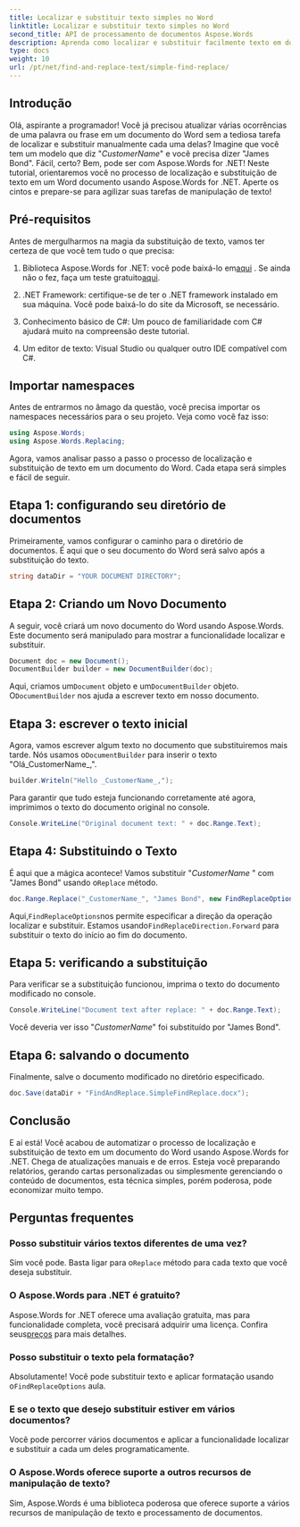```yaml
---
title: Localizar e substituir texto simples no Word
linktitle: Localizar e substituir texto simples no Word
second_title: API de processamento de documentos Aspose.Words
description: Aprenda como localizar e substituir facilmente texto em documentos do Word usando Aspose.Words for .NET. Guia passo a passo incluído.
type: docs
weight: 10
url: /pt/net/find-and-replace-text/simple-find-replace/
---
```

## Introdução

Olá, aspirante a programador! Você já precisou atualizar várias ocorrências de uma palavra ou frase em um documento do Word sem a tediosa tarefa de localizar e substituir manualmente cada uma delas? Imagine que você tem um modelo que diz "_CustomerName_" e você precisa dizer "James Bond". Fácil, certo? Bem, pode ser com Aspose.Words for .NET! Neste tutorial, orientaremos você no processo de localização e substituição de texto em um Word documento usando Aspose.Words for .NET. Aperte os cintos e prepare-se para agilizar suas tarefas de manipulação de texto!

## Pré-requisitos

Antes de mergulharmos na magia da substituição de texto, vamos ter certeza de que você tem tudo o que precisa:

1.  Biblioteca Aspose.Words for .NET: você pode baixá-lo em[aqui](https://releases.aspose.com/words/net/) . Se ainda não o fez, faça um teste gratuito[aqui](https://releases.aspose.com/).

2. .NET Framework: certifique-se de ter o .NET framework instalado em sua máquina. Você pode baixá-lo do site da Microsoft, se necessário.

3. Conhecimento básico de C#: Um pouco de familiaridade com C# ajudará muito na compreensão deste tutorial.

4. Um editor de texto: Visual Studio ou qualquer outro IDE compatível com C#.

## Importar namespaces

Antes de entrarmos no âmago da questão, você precisa importar os namespaces necessários para o seu projeto. Veja como você faz isso:

```csharp
using Aspose.Words;
using Aspose.Words.Replacing;
```

Agora, vamos analisar passo a passo o processo de localização e substituição de texto em um documento do Word. Cada etapa será simples e fácil de seguir.

## Etapa 1: configurando seu diretório de documentos

Primeiramente, vamos configurar o caminho para o diretório de documentos. É aqui que o seu documento do Word será salvo após a substituição do texto.

```csharp
string dataDir = "YOUR DOCUMENT DIRECTORY";
```

## Etapa 2: Criando um Novo Documento

A seguir, você criará um novo documento do Word usando Aspose.Words. Este documento será manipulado para mostrar a funcionalidade localizar e substituir.

```csharp
Document doc = new Document();
DocumentBuilder builder = new DocumentBuilder(doc);
```

 Aqui, criamos um`Document` objeto e um`DocumentBuilder` objeto. O`DocumentBuilder` nos ajuda a escrever texto em nosso documento.

## Etapa 3: escrever o texto inicial

 Agora, vamos escrever algum texto no documento que substituiremos mais tarde. Nós usamos o`DocumentBuilder` para inserir o texto "Olá_CustomerName_,".

```csharp
builder.Writeln("Hello _CustomerName_,");
```

Para garantir que tudo esteja funcionando corretamente até agora, imprimimos o texto do documento original no console.

```csharp
Console.WriteLine("Original document text: " + doc.Range.Text);
```

## Etapa 4: Substituindo o Texto

É aqui que a mágica acontece! Vamos substituir "_CustomerName_ " com "James Bond" usando o`Replace` método. 

```csharp
doc.Range.Replace("_CustomerName_", "James Bond", new FindReplaceOptions(FindReplaceDirection.Forward));
```

 Aqui,`FindReplaceOptions`nos permite especificar a direção da operação localizar e substituir. Estamos usando`FindReplaceDirection.Forward` para substituir o texto do início ao fim do documento.

## Etapa 5: verificando a substituição

Para verificar se a substituição funcionou, imprima o texto do documento modificado no console.

```csharp
Console.WriteLine("Document text after replace: " + doc.Range.Text);
```

Você deveria ver isso "_CustomerName_" foi substituído por "James Bond".

## Etapa 6: salvando o documento

Finalmente, salve o documento modificado no diretório especificado.

```csharp
doc.Save(dataDir + "FindAndReplace.SimpleFindReplace.docx");
```

## Conclusão

E aí está! Você acabou de automatizar o processo de localização e substituição de texto em um documento do Word usando Aspose.Words for .NET. Chega de atualizações manuais e de erros. Esteja você preparando relatórios, gerando cartas personalizadas ou simplesmente gerenciando o conteúdo de documentos, esta técnica simples, porém poderosa, pode economizar muito tempo.

## Perguntas frequentes

### Posso substituir vários textos diferentes de uma vez?
 Sim você pode. Basta ligar para o`Replace` método para cada texto que você deseja substituir.

### O Aspose.Words para .NET é gratuito?
Aspose.Words for .NET oferece uma avaliação gratuita, mas para funcionalidade completa, você precisará adquirir uma licença. Confira seus[preços](https://purchase.aspose.com/buy) para mais detalhes.

### Posso substituir o texto pela formatação?
 Absolutamente! Você pode substituir texto e aplicar formatação usando o`FindReplaceOptions` aula.

### E se o texto que desejo substituir estiver em vários documentos?
Você pode percorrer vários documentos e aplicar a funcionalidade localizar e substituir a cada um deles programaticamente.

### O Aspose.Words oferece suporte a outros recursos de manipulação de texto?
Sim, Aspose.Words é uma biblioteca poderosa que oferece suporte a vários recursos de manipulação de texto e processamento de documentos.